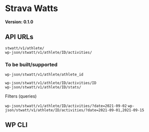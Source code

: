 # Strava Watts

**Version: 0.1.0**

## API URLs

```
stwatt/v1/athlete/
wp-json/stwatt/v1/athlete/ID/activities/
```

### To be built/supported

```
wp-json/stwatt/v1/athlete/athlete_id

wp-json/stwatt/v1/athlete/ID/activities/ID
wp-json/stwatt/v1/athlete/ID/stats/
```

Filters (queries)

`wp-json/stwatt/v1/athlete/ID/activities/?date=2021-09-02`
`wp-json/stwatt/v1/athlete/ID/activities/?date=2021-09-01,2021-09-15`

## WP CLI
